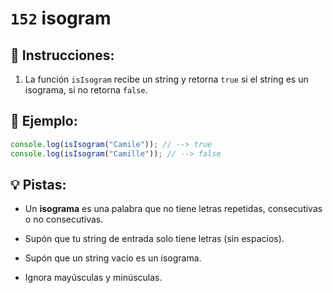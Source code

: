# `152` isogram

## 📝 Instrucciones:

1. La función `isIsogram` recibe un string y retorna `true` si el string es un isograma, si no retorna `false`.

## 📎 Ejemplo:

```js
console.log(isIsogram("Camile")); // --> true
console.log(isIsogram("Camille")); // --> false
```

## 💡 Pistas:

+ Un **isograma** es una palabra que no tiene letras repetidas, consecutivas o no consecutivas.

+ Supón que tu string de entrada solo tiene letras (sin espacios).

+ Supón que un string vacío es un isograma.

+ Ignora mayúsculas y minúsculas.
